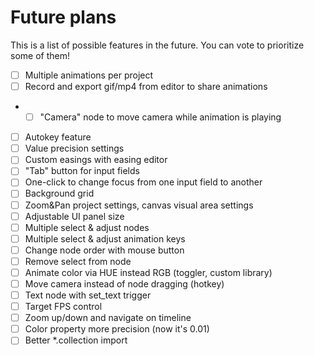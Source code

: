 # Future plans

This is a list of possible features in the future. You can vote to prioritize some of them!

- [ ] Multiple animations per project
- [ ] Record and export gif/mp4 from editor to share animations
- - [ ] "Camera" node to move camera while animation is playing
- [ ] Autokey feature
- [ ] Value precision settings
- [ ] Custom easings with easing editor
- [ ] "Tab" button for input fields
- [ ] One-click to change focus from one input field to another
- [ ] Background grid
- [ ] Zoom&Pan project settings, canvas visual area settings
- [ ] Adjustable UI panel size
- [ ] Multiple select & adjust nodes
- [ ] Multiple select & adjust animation keys
- [ ] Change node order with mouse button
- [ ] Remove select from node
- [ ] Animate color via HUE instead RGB (toggler, custom library)
- [ ] Move camera instead of node dragging (hotkey)
- [ ] Text node with set_text trigger
- [ ] Target FPS control
- [ ] Zoom up/down and navigate on timeline
- [ ] Color property more precision (now it's 0.01)
- [ ] Better *.collection import
